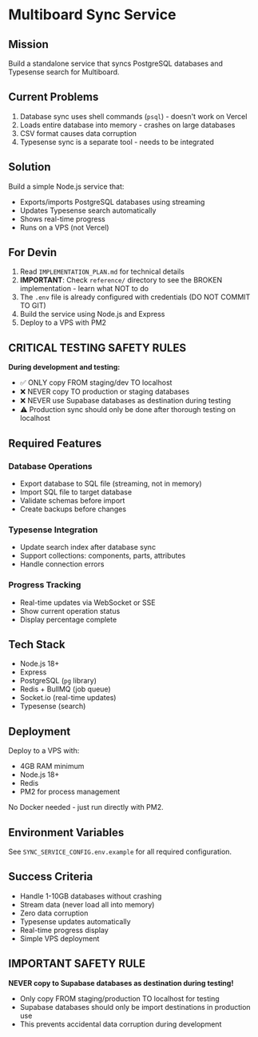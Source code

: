# Multiboard Sync Service

## Mission

Build a standalone service that syncs PostgreSQL databases and Typesense search for Multiboard.

## Current Problems

1. Database sync uses shell commands (`psql`) - doesn't work on Vercel
2. Loads entire database into memory - crashes on large databases
3. CSV format causes data corruption
4. Typesense sync is a separate tool - needs to be integrated

## Solution

Build a simple Node.js service that:
- Exports/imports PostgreSQL databases using streaming
- Updates Typesense search automatically
- Shows real-time progress
- Runs on a VPS (not Vercel)

## For Devin

1. Read `IMPLEMENTATION_PLAN.md` for technical details
2. **IMPORTANT**: Check `reference/` directory to see the BROKEN implementation - learn what NOT to do
3. The `.env` file is already configured with credentials (DO NOT COMMIT TO GIT)
4. Build the service using Node.js and Express
5. Deploy to a VPS with PM2

## CRITICAL TESTING SAFETY RULES

**During development and testing:**
- ✅ ONLY copy FROM staging/dev TO localhost
- ❌ NEVER copy TO production or staging databases  
- ❌ NEVER use Supabase databases as destination during testing
- ⚠️ Production sync should only be done after thorough testing on localhost

## Required Features

### Database Operations
- Export database to SQL file (streaming, not in memory)
- Import SQL file to target database
- Validate schemas before import
- Create backups before changes

### Typesense Integration
- Update search index after database sync
- Support collections: components, parts, attributes
- Handle connection errors

### Progress Tracking
- Real-time updates via WebSocket or SSE
- Show current operation status
- Display percentage complete

## Tech Stack

- Node.js 18+
- Express
- PostgreSQL (`pg` library)
- Redis + BullMQ (job queue)
- Socket.io (real-time updates)
- Typesense (search)

## Deployment

Deploy to a VPS with:
- 4GB RAM minimum
- Node.js 18+
- Redis
- PM2 for process management

No Docker needed - just run directly with PM2.

## Environment Variables

See `SYNC_SERVICE_CONFIG.env.example` for all required configuration.

## Success Criteria

- Handle 1-10GB databases without crashing
- Stream data (never load all into memory)
- Zero data corruption
- Typesense updates automatically
- Real-time progress display
- Simple VPS deployment

## IMPORTANT SAFETY RULE

**NEVER copy to Supabase databases as destination during testing!**
- Only copy FROM staging/production TO localhost for testing
- Supabase databases should only be import destinations in production use
- This prevents accidental data corruption during development